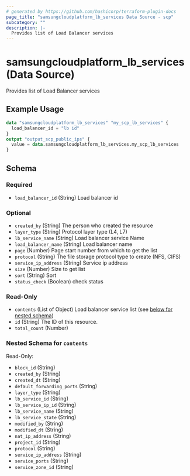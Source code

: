 ```yaml
---
# generated by https://github.com/hashicorp/terraform-plugin-docs
page_title: "samsungcloudplatform_lb_services Data Source - scp"
subcategory: ""
description: |-
  Provides list of Load Balancer services
---
```


# samsungcloudplatform_lb_services (Data Source)

Provides list of Load Balancer services

## Example Usage

```terraform
data "samsungcloudplatform_lb_services" "my_scp_lb_services" {
  load_balancer_id = "lb id"
}
output "output_scp_public_ips" {
  value = data.samsungcloudplatform_lb_services.my_scp_lb_services
}
```

<!-- schema generated by tfplugindocs -->
## Schema

### Required

- `load_balancer_id` (String) Load balancer id

### Optional

- `created_by` (String) The person who created the resource
- `layer_type` (String) Protocol layer type (L4, L7)
- `lb_service_name` (String) Load balancer service Name
- `load_balancer_name` (String) Load balancer name
- `page` (Number) Page start number from which to get the list
- `protocol` (String) The file storage protocol type to create (NFS, CIFS)
- `service_ip_address` (String) Service ip address
- `size` (Number) Size to get list
- `sort` (String) Sort
- `status_check` (Boolean) check status

### Read-Only

- `contents` (List of Object) Load balancer service list (see [below for nested schema](#nestedatt--contents))
- `id` (String) The ID of this resource.
- `total_count` (Number)

<a id="nestedatt--contents"></a>
### Nested Schema for `contents`

Read-Only:

- `block_id` (String)
- `created_by` (String)
- `created_dt` (String)
- `default_forwarding_ports` (String)
- `layer_type` (String)
- `lb_service_id` (String)
- `lb_service_ip_id` (String)
- `lb_service_name` (String)
- `lb_service_state` (String)
- `modified_by` (String)
- `modified_dt` (String)
- `nat_ip_address` (String)
- `project_id` (String)
- `protocol` (String)
- `service_ip_address` (String)
- `service_ports` (String)
- `service_zone_id` (String)


